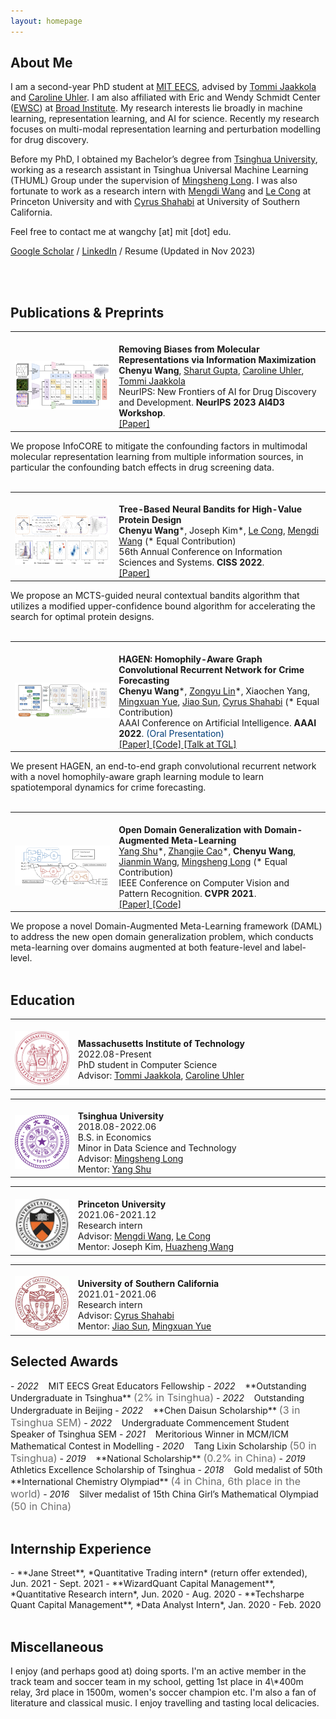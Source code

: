 ```yaml
---
layout: homepage
---
```


<h2><div id="about">About Me</div></h2>

I am a second-year PhD student at [MIT EECS](https://www.eecs.mit.edu/), advised by [Tommi Jaakkola](https://people.csail.mit.edu/tommi/) and [Caroline Uhler](https://www.carolineuhler.com/). I am also affiliated with Eric and Wendy Schmidt Center ([EWSC](https://www.ericandwendyschmidtcenter.org/)) at [Broad Institute](https://www.broadinstitute.org/). My research interests lie broadly in machine learning, representation learning, and AI for science. Recently my research focuses on multi-modal representation learning and perturbation modelling for drug discovery.

Before my PhD, I obtained my Bachelor’s degree from [Tsinghua University](https://www.tsinghua.edu.cn/en/index.htm), working as a research assistant in Tsinghua Universal Machine Learning (THUML) Group under the supervision of [Mingsheng Long](http://ise.thss.tsinghua.edu.cn/~mlong/). I was also fortunate to work as a research intern with [Mengdi Wang](https://mwang.princeton.edu/) and [Le Cong](https://profiles.stanford.edu/186687) at Princeton University and with [Cyrus Shahabi](https://viterbi.usc.edu/directory/faculty/Shahabi/Cyrus) at University of Southern California.

Feel free to contact me at wangchy [at] mit [dot] edu.


[Google Scholar](https://scholar.google.com/citations?user=Kq0dhLAAAAAJ&hl) / [LinkedIn](https://www.linkedin.com/in/chenyu-wang-3a6a9a193/) / Resume (Updated in Nov 2023)
<!-- [Resume](resume_ChenyuWang.pdf) (Updated in Nov 2023) -->
<br>
<br>

<h2><div id="pub">Publications & Preprints</div></h2>

<table frame=void rules=none>
    <tr>
        <td width="33%">
            <!--左侧内容-->
            <br>
            <img src="infocore.png">
        </td>
        <td>
            <!--右侧内容-->
            <br>
            <b> Removing Biases from Molecular Representations via Information Maximization </b>
            <br>
            <b>Chenyu Wang</b>, <a href="https://www.mit.edu/~sharut/">Sharut Gupta</a>, <a href="https://www.carolineuhler.com/">Caroline Uhler</a>, <a href="https://people.csail.mit.edu/tommi/">Tommi Jaakkola</a>
            <br>
            NeurIPS: New Frontiers of AI for Drug Discovery and Development. <b>NeurIPS 2023 AI4D3 Workshop</b>.
            <br>
            <a href="https://openreview.net/forum?id=zzJNdbfeeW"> [Paper] </a>
        </td>
    </tr>
</table>

We propose InfoCORE to mitigate the confounding factors in multimodal molecular representation learning from multiple information sources, in particular the confounding batch effects in drug screening data.
<br>
<br>

<table frame=void rules=none>
    <tr>
        <td width="33%">
            <!--左侧内容-->
            <br>
            <img src="1.jpg">
        </td>
        <td>
            <!--右侧内容-->
            <br>
            <b> Tree-Based Neural Bandits for High-Value Protein Design </b>
            <br>
            <b>Chenyu Wang</b>*, Joseph Kim*, <a href="https://profiles.stanford.edu/186687">Le Cong</a>, <a href="https://mwang.princeton.edu/">Mengdi Wang</a> (* Equal Contribution)
            <br>
            56th Annual Conference on Information Sciences and Systems. <b>CISS 2022</b>.
            <br>
            <a href="protein_design.pdf"> [Paper] </a>
        </td>
    </tr>
</table>

We propose an MCTS-guided neural contextual bandits algorithm that utilizes a modified upper-confidence bound algorithm for accelerating the search for optimal protein designs.
<br>
<br>

<table frame=void rules=none>
<!-- <table style="margin-left: auto; margin-right: auto;" frame=void rules=none> -->
    <tr>
        <td width="33%">
            <!--左侧内容-->
            <br>
            <img src="2.jpg">
        </td>
        <td>
            <!--右侧内容-->
            <br>
            <b> HAGEN: Homophily-Aware Graph Convolutional Recurrent Network for Crime Forecasting </b>
            <br>
            <b>Chenyu Wang</b>*, <a href="https://rafa-zy.github.io/">Zongyu Lin</a>*, Xiaochen Yang, <a href="http://www-scf.usc.edu/~mingxuay/">Mingxuan Yue</a>, <a href="https://caozhangjie.github.io/">Jiao Sun</a>, <a href="https://viterbi.usc.edu/directory/faculty/Shahabi/Cyrus">Cyrus Shahabi</a> (* Equal Contribution)
            <br>
            AAAI Conference on Artificial Intelligence. <b>AAAI 2022</b>. <font color="#003D79">(Oral Presentation)</font>
            <br>
            <a href="https://ojs.aaai.org/index.php/AAAI/article/view/20338"> [Paper] </a> <a href="https://github.com/Rafa-zy/HAGEN"> [Code] </a> <a href="https://www.youtube.com/watch?v=IyBV33tEx0E"> [Talk at TGL] </a>
        </td>
    </tr>
</table>

We present HAGEN, an end-to-end graph convolutional recurrent network with a novel homophily-aware graph learning module to learn spatiotemporal dynamics for crime forecasting.
<br>
<br>

<!-- <table style="margin-left: auto; margin-right: auto;" frame=void rules=none> -->
<table frame=void rules=none>
    <tr>
        <td width="33%">
            <br>
            <img src="3.jpg">
        </td>
        <td>
            <br>
            <b> Open Domain Generalization with Domain-Augmented Meta-Learning </b>
            <br>
            <a href="https://shuyang96.github.io/">Yang Shu</a>*, <a href="https://caozhangjie.github.io/">Zhangjie Cao</a>*, <b>Chenyu Wang</b>, <a href="https://www.thss.tsinghua.edu.cn/publish/soften/3131/2010/20101219100058471372347/20101219100058471372347_.html">Jianmin Wang</a>, <a href="http://ise.thss.tsinghua.edu.cn/~mlong/">Mingsheng Long</a> (* Equal Contribution)
            <br>
            IEEE Conference on Computer Vision and Pattern Recognition. <b>CVPR 2021</b>.
            <br>
            <a href="https://openaccess.thecvf.com/content/CVPR2021/papers/Shu_Open_Domain_Generalization_with_Domain-Augmented_Meta-Learning_CVPR_2021_paper.pdf"> [Paper] </a> <a href="https://github.com/thuml/OpenDG-DAML"> [Code] </a>
        </td>
    </tr>
</table>
We propose a novel Domain-Augmented Meta-Learning framework (DAML) to address the new open domain generalization problem, which conducts meta-learning over domains augmented at both feature-level and label-level.
<br>
<br>

<h2><div id="education">Education</div></h2>
<table frame=void rules=none>
    <tr>
        <td width="20%">
            <br>
            <img src="mit.png">
        </td>
        <td>
            <br>
            <b> Massachusetts Institute of Technology</b>
            <br>
            2022.08-Present
            <br>
            PhD student in Computer Science
            <br>
            Advisor: <a href="https://people.csail.mit.edu/tommi/">Tommi Jaakkola</a>, <a href="https://www.carolineuhler.com/">Caroline Uhler</a>            
        </td>
    </tr>
</table>

<table frame=void rules=none>
    <tr>
        <td width="20%">
            <br>
            <img src="thu2.png">
        </td>
        <td>
            <br>
            <b> Tsinghua University</b>
            <br>
            2018.08-2022.06
            <br>
            B.S. in Economics
            <br>
            Minor in Data Science and Technology
            <br>
            Advisor: <a href="http://ise.thss.tsinghua.edu.cn/~mlong/">Mingsheng Long</a>  
            <br>
            Mentor: <a href="https://shuyang96.github.io/">Yang Shu</a>       
        </td>
    </tr>
</table>

<table frame=void rules=none>
    <tr>
        <td width="20%">
            <br>
            <img src="princeton.png">
        </td>
        <td>
            <br>
            <b> Princeton University</b>
            <br>
            2021.06-2021.12
            <br>
            Research intern
            <br>
            Advisor: <a href="https://mwang.princeton.edu/">Mengdi Wang</a>, <a href="https://profiles.stanford.edu/186687">Le Cong</a>  
            <br>
            Mentor: Joseph Kim, <a href="https://huazhengwang.github.io/">Huazheng Wang</a>       
        </td>
    </tr>
</table>

<table frame=void rules=none>
    <tr>
        <td width="20%">
            <br>
            <img src="usc.png">
        </td>
        <td>
            <br>
            <b> University of Southern California</b>
            <br>
            2021.01-2021.06
            <br>
            Research intern
            <br>
            Advisor: <a href="https://viterbi.usc.edu/directory/faculty/Shahabi/Cyrus">Cyrus Shahabi</a>  
            <br>
            Mentor: <a href="https://caozhangjie.github.io/">Jiao Sun</a>, <a href="http://www-scf.usc.edu/~mingxuay/">Mingxuan Yue</a>       
        </td>
    </tr>
</table>
<!-- A8A8A8 -->
<h2><div id="award">Selected Awards</div></h2>
- <i>2022</i> &nbsp;&nbsp; MIT EECS Great Educators Fellowship
- <i>2022</i> &nbsp;&nbsp; **Outstanding Undergraduate in Tsinghua** <font size="3" color="#6d6d6d">(2% in Tsinghua)</font>
- <i>2022</i> &nbsp;&nbsp; Outstanding Undergraduate in Beijing
- <i>2022</i> &nbsp;&nbsp; **Chen Daisun Scholarship** <font size="3" color="#6d6d6d">(3 in Tsinghua SEM)</font>
- <i>2022</i> &nbsp;&nbsp; Undergraduate Commencement Student Speaker of Tsinghua SEM
- <i>2021</i> &nbsp;&nbsp; Meritorious Winner in MCM/ICM Mathematical Contest in Modelling
- <i>2020</i> &nbsp;&nbsp; Tang Lixin Scholarship <font size="3" color="#6d6d6d">(50 in Tsinghua)</font>
- <i>2019</i> &nbsp;&nbsp; **National Scholarship** <font size="3" color="#6d6d6d">(0.2% in China)</font>
- <i>2019</i> &nbsp;&nbsp; Athletics Excellence Scholarship of Tsinghua
- <i>2018</i> &nbsp;&nbsp; Gold medalist of 50th **International Chemistry Olympiad** <font size="3" color="#6d6d6d">(4 in China, 6th place in the world)</font>
- <i>2016</i> &nbsp;&nbsp; Silver medalist of 15th China Girl’s Mathematical Olympiad <font size="3" color="#6d6d6d">(50 in China)</font>
<br>
<br>

<h2><div id="intern">Internship Experience</div></h2>
- **Jane Street**, *Quantitative Trading intern* (return offer extended), Jun. 2021 - Sept. 2021
- **WizardQuant Capital Management**, *Quantitative Research intern*, Jun. 2020 - Aug. 2020
- **Techsharpe Quant Capital Management**, *Data Analyst Intern*, Jan. 2020 - Feb. 2020
<br>
<br>

<h2><div id="other">Miscellaneous</div></h2>
I enjoy (and perhaps good at) doing sports. I'm an active member in the track team and soccer team in my school, getting 1st place in 4\*400m relay, 3rd place in 1500m, women's soccer champion etc. I'm also a fan of literature and classical music. I enjoy travelling and tasting local delicacies. 
<br>
